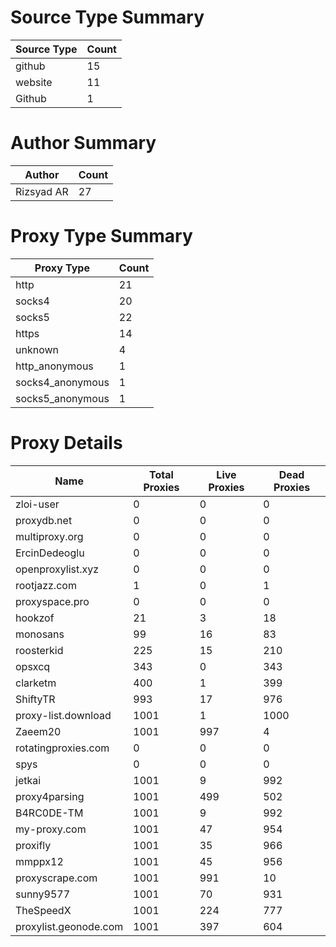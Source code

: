 # Source Type Summary

| Source Type | Count |
|-------------|-------|
| github | 15 |
| website | 11 |
| Github | 1 |


# Author Summary

| Author | Count |
|--------|-------|
| Rizsyad AR | 27 |


# Proxy Type Summary

| Proxy Type | Count |
|------------|-------|
| http | 21 |
| socks4 | 20 |
| socks5 | 22 |
| https | 14 |
| unknown | 4 |
| http_anonymous | 1 |
| socks4_anonymous | 1 |
| socks5_anonymous | 1 |


# Proxy Details

| Name | Total Proxies | Live Proxies | Dead Proxies |
|------|---------------|--------------|---------------|
| zloi-user | 0 | 0 | 0 |
| proxydb.net | 0 | 0 | 0 |
| multiproxy.org | 0 | 0 | 0 |
| ErcinDedeoglu | 0 | 0 | 0 |
| openproxylist.xyz | 0 | 0 | 0 |
| rootjazz.com | 1 | 0 | 1 |
| proxyspace.pro | 0 | 0 | 0 |
| hookzof | 21 | 3 | 18 |
| monosans | 99 | 16 | 83 |
| roosterkid | 225 | 15 | 210 |
| opsxcq | 343 | 0 | 343 |
| clarketm | 400 | 1 | 399 |
| ShiftyTR | 993 | 17 | 976 |
| proxy-list.download | 1001 | 1 | 1000 |
| Zaeem20 | 1001 | 997 | 4 |
| rotatingproxies.com | 0 | 0 | 0 |
| spys | 0 | 0 | 0 |
| jetkai | 1001 | 9 | 992 |
| proxy4parsing | 1001 | 499 | 502 |
| B4RC0DE-TM | 1001 | 9 | 992 |
| my-proxy.com | 1001 | 47 | 954 |
| proxifly | 1001 | 35 | 966 |
| mmppx12 | 1001 | 45 | 956 |
| proxyscrape.com | 1001 | 991 | 10 |
| sunny9577 | 1001 | 70 | 931 |
| TheSpeedX | 1001 | 224 | 777 |
| proxylist.geonode.com | 1001 | 397 | 604 |
